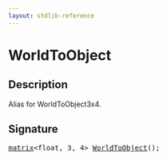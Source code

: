 ```yaml
---
layout: stdlib-reference
---
```


# WorldToObject

## Description

Alias for WorldToObject3x4.




## Signature 

<pre>
<a href="/stdlib-reference/types/matrix/index" class="code_type">matrix</a>&lt;<span class="code_keyword">float</span>, 3, 4&gt; <a href="/stdlib-reference/global-decls/worldtoobject-057">WorldToObject</a>();

</pre>

